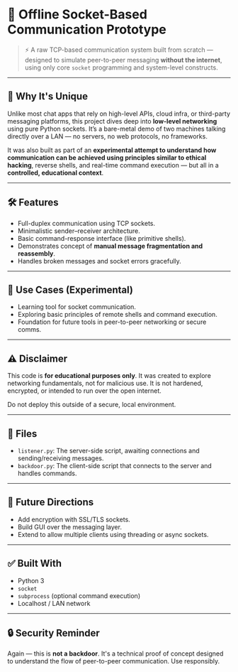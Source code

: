 # 🧠 Offline Socket-Based Communication Prototype

> ⚡ A raw TCP-based communication system built from scratch — designed to simulate peer-to-peer messaging **without the internet**, using only core `socket` programming and system-level constructs.

---

## 🚀 Why It's Unique

Unlike most chat apps that rely on high-level APIs, cloud infra, or third-party messaging platforms, this project dives deep into **low-level networking** using pure Python sockets. It’s a bare-metal demo of two machines talking directly over a LAN — no servers, no web protocols, no frameworks.

It was also built as part of an **experimental attempt to understand how communication can be achieved using principles similar to ethical hacking**, reverse shells, and real-time command execution — but all in a **controlled, educational context**.

---

## 🛠️ Features

- Full-duplex communication using TCP sockets.
- Minimalistic sender–receiver architecture.
- Basic command-response interface (like primitive shells).
- Demonstrates concept of **manual message fragmentation and reassembly**.
- Handles broken messages and socket errors gracefully.

---

## 🧪 Use Cases (Experimental)

- Learning tool for socket communication.
- Exploring basic principles of remote shells and command execution.
- Foundation for future tools in peer-to-peer networking or secure comms.

---

## ⚠️ Disclaimer

This code is **for educational purposes only**. It was created to explore networking fundamentals, not for malicious use. It is not hardened, encrypted, or intended to run over the open internet.

Do not deploy this outside of a secure, local environment.

---

## 📂 Files

- `listener.py`: The server-side script, awaiting connections and sending/receiving messages.
- `backdoor.py`: The client-side script that connects to the server and handles commands.

---

## 🧠 Future Directions

- Add encryption with SSL/TLS sockets.
- Build GUI over the messaging layer.
- Extend to allow multiple clients using threading or async sockets.

---

## ✅ Built With

- Python 3
- `socket`
- `subprocess` (optional command execution)
- Localhost / LAN network

---

## 🔒 Security Reminder

Again — this is **not a backdoor**. It's a technical proof of concept designed to understand the flow of peer-to-peer communication. Use responsibly.

